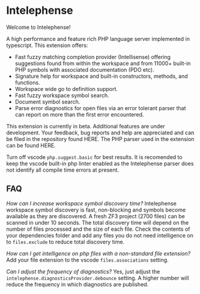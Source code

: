 # Intelephense

Welcome to Intelephense! 

A high performance and feature rich PHP language server implemented in typescript. This extension offers:

* Fast fuzzy matching completion provider (Intellisense) offering suggestions found from within the workspace and from 11000+ built-in PHP symbols with associated documentation (PDO etc).
* Signature help for workspace and built-in constructors, methods, and functions.
* Workspace wide go to definition support.
* Fast fuzzy workspace symbol search.
* Document symbol search.
* Parse error diagnostics for open files via an error tolerant parser that can report on more than the first error encountered.

This extension is currently in beta. Additional features are under development. Your feedback, bug reports and help are appreciated and can be filed in the repository found HERE. The PHP parser used in the extension can be found HERE. 

Turn off vscode `php.suggest.basic` for best results. It is recomended to keep the vscode built-in php linter enabled as the Intelephense parser does not identify all compile time errors at present.

## FAQ

_*How can I increase workspace symbol discovery time?*_
Intelephense workspace symbol discovery is fast, non-blocking and symbols become available as they are discovered. A fresh ZF3 project (2700 files) can be scanned in under 10 seconds. The total discovery time will depend on the number of files processed and the size of each file. Check the contents of your dependencies folder and add any files you do not need intelligence on to `files.exclude` to reduce total discovery time.

_*How can I get intelligence on php files with a non-standard file extension?*_
Add your file extension to the vscode `files.associations` setting.

_*Can I adjust the frequency of diagnostics?*_
Yes, just adjust the `intelephense.diagnosticsProvider.debounce` setting. A higher number will reduce the frequency in which diagnostics are published. 



